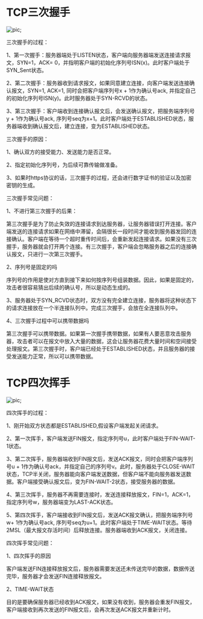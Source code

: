 # TCP三次握手
![pic](https://github.com/solo941/notes/blob/master/images/3190591-957658df4a05bf2b.png);

三次握手的过程：

1、第一次握手：服务器端处于LISTEN状态，客户端向服务器端发送连接请求报文，SYN=1，ACK= 0，并指明客户端的初始化序列号ISN(x)。此时客户端处于SYN_Sent状态。

2、第二次握手：服务器收到请求报文，如果同意建立连接，向客户端发送连接确认报文，SYN=1, ACK=1, 同时会把客户端序列号x + 1作为确认号ack, 并指定自己的初始化序列号ISN(y)。此时服务器处于SYN-RCVD的状态。

3、第三次握手：客户端收到连接确认报文后，会发送确认报文，把服务端序列号y + 1作为确认号ack, 序列号seq为x+1。此时客户端处于ESTABLISHED状态，服务器端收到确认报文后，建立连接，变为ESTABLISHED状态。

三次握手的原因：

1、确认双方的接受能力、发送能力是否正常。

2、指定初始化序列号，为后续可靠传输做准备。

3、如果时https协议的话，三次握手的过程，还会进行数字证书的验证以及加密密钥的生成。

三次握手常见问题：

1、不进行第三次握手的后果：

第三次握手是为了防止失效的连接请求到达服务器，让服务器错误打开连接。客户端发送的连接请求如果在网络中滞留，会隔很长一段时间才能收到服务器发回的连接确认。客户端在等待一个超时重传时间后，会重新发起连接请求。如果没有三次握手，服务器就会打开两个连接。有三次握手，客户端会忽略服务器之后的连接确认报文，只进行一次第三次握手。

2、序列号是固定的吗

序列号的作用是使对方直到接下来如何按序列号组装数据。因此，如果是固定的，攻击者很容易猜出后续的确认号，所以是动态生成的。

3、服务器处于SYN_RCVD状态时，双方没有完全建立连接，服务器将这种状态下的请求连接放在一个半连接队列中。完成三次握手，会放在全连接队列中。

4、三次握手过程中可以携带数据吗

第三次握手可以携带数据。如果第一次握手携带数据，如果有人要恶意攻击服务器，攻击者可以在报文中放入大量的数据，这会让服务器花费大量时间和空间接受处理报文。第三次握手时，客户端已经处于ESTABLISHED状态，并且服务器的接受发送能力正常，所以可以携带数据。

# TCP四次挥手

![pic](https://github.com/solo941/notes/blob/master/images/四次挥手.png);

四次挥手的过程：

1、刚开始双方状态都是ESTABLISHED,假设客户端发起关闭请求。

2、第一次挥手，客户端发送FIN报文，指定序列号u，此时客户端处于FIN-WAIT-1状态。

3、第二次挥手，服务器端收到FIN报文后，发送ACK报文，同时会把客户端序列号u + 1作为确认号ack，并指定自己的序列号v。此时，服务器处于CLOSE-WAIT状态，TCP半关闭，服务器能向客户端发送数据，但客户端不能向服务器发送数据。客户端接受确认报文后，变为FIN-WAIT-2状态，接受服务器的数据。

4、第三次挥手，服务器不再需要连接时，发送连接释放报文，FIN=1，ACK=1，指定序列号w，服务器端变为LAST-ACK状态。

5、第四次挥手，客户端接收到FIN报文后，发送ACK报文确认，把服务端序列号w+ 1作为确认号ack, 序列号seq为u+1。此时客户端处于TIME-WAIT状态。等待2MSL（最大报文存活时间）后释放连接。服务器端收到ACK报文，关闭连接。

四次挥手常见问题：

1、四次挥手的原因

客户端发送FIN连接释放报文后，服务器需要发送还未传送完毕的数据，数据传送完毕，服务器才会发送FIN连接释放报文。

2、TIME-WAIT状态

目的是要确保服务器已经收到ACK报文，如果没有收到，服务器会重发FIN报文，客户端接收到再次发送的FIN报文后，会再次发送ACK报文并重新计时。